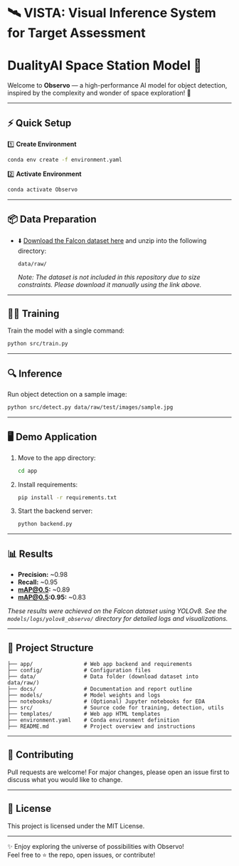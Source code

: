 # 🛰️ VISTA: Visual Inference System for Target Assessment
#             DualityAI Space Station Model 🚀

Welcome to **Observo** — a high-performance AI model for object detection, inspired by the complexity and wonder of space exploration! 🌌

---

## ⚡️ Quick Setup

1️⃣ **Create Environment**  
```bash
conda env create -f environment.yaml
```

2️⃣ **Activate Environment**  
```bash
conda activate Observo
```

---

## 📦 Data Preparation

- ⬇️ [Download the Falcon dataset here](https://falcon.duality.ai/secure/documentation/hackathon?highlight=hackathon) and unzip into the following directory:  
  ```
  data/raw/
  ```
  *Note: The dataset is not included in this repository due to size constraints. Please download it manually using the link above.*

---

## 🏋️‍♂️ Training

Train the model with a single command:  
```bash
python src/train.py
```

---

## 🔍 Inference

Run object detection on a sample image:  
```bash
python src/detect.py data/raw/test/images/sample.jpg
```

---

## 🖥️ Demo Application

1. Move to the app directory:
    ```bash
    cd app
    ```
2. Install requirements:
    ```bash
    pip install -r requirements.txt
    ```
3. Start the backend server:
    ```bash
    python backend.py
    ```

---

## 📊 Results

- **Precision:** ~0.98
- **Recall:** ~0.95
- **mAP@0.5:** ~0.89
- **mAP@0.5:0.95:** ~0.83

*These results were achieved on the Falcon dataset using YOLOv8. See the `models/logs/yolov8_observo/` directory for detailed logs and visualizations.*

---

## 📝 Project Structure

```
├── app/                # Web app backend and requirements
├── config/             # Configuration files
├── data/               # Data folder (download dataset into data/raw/)
├── docs/               # Documentation and report outline
├── models/             # Model weights and logs
├── notebooks/          # (Optional) Jupyter notebooks for EDA
├── src/                # Source code for training, detection, utils
├── templates/          # Web app HTML templates
├── environment.yaml    # Conda environment definition
├── README.md           # Project overview and instructions
```

---

## 🤝 Contributing

Pull requests are welcome! For major changes, please open an issue first to discuss what you would like to change.

---

## 📄 License

This project is licensed under the MIT License.

---

✨ Enjoy exploring the universe of possibilities with Observo!  
Feel free to ⭐️ the repo, open issues, or contribute!
